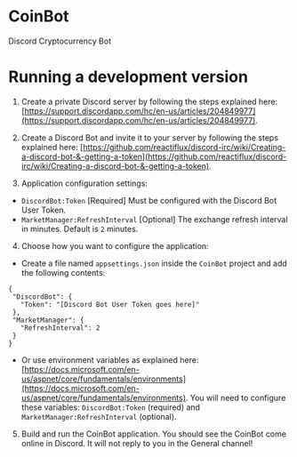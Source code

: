 # CoinBot
Discord Cryptocurrency Bot

# Running a development version

1. Create a private Discord server by following the steps explained here: [https://support.discordapp.com/hc/en-us/articles/204849977](https://support.discordapp.com/hc/en-us/articles/204849977).

2. Create a Discord Bot and invite it to your server by following the steps explained here: [https://github.com/reactiflux/discord-irc/wiki/Creating-a-discord-bot-&-getting-a-token](https://github.com/reactiflux/discord-irc/wiki/Creating-a-discord-bot-&-getting-a-token).

3. Application configuration settings:
  * `DiscordBot:Token` [Required] Must be configured with the Discord Bot User Token.
  * `MarketManager:RefreshInterval` [Optional] The exchange refresh interval in minutes. Default is `2` minutes.


4. Choose how you want to configure the application:
  * Create a file named `appsettings.json` inside the `CoinBot` project and add the following contents: 
 ```json0
{
  "DiscordBot": {
    "Token": "[Discord Bot User Token goes here]"
  },
  "MarketManager": {
    "RefreshInterval": 2
  }
}
```
  * Or use environment variables as explained here: [https://docs.microsoft.com/en-us/aspnet/core/fundamentals/environments](https://docs.microsoft.com/en-us/aspnet/core/fundamentals/environments). You will need to configure these variables: `DiscordBot:Token` (required) and `MarketManager:RefreshInterval` (optional).

5. Build and run the CoinBot application. You should see the CoinBot come online in Discord. It will not reply to you in the General channel!
